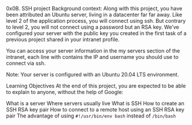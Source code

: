 0x0B. SSH project
Background context:
Along with this project, you have been attributed an Ubuntu server, living in a datacenter far far away. Like level 2 of the application process, you will connect using ssh. But contrary to level 2, you will not connect using a password but an RSA key. We’ve configured your server with the public key you created in the first task of a previous project shared in your intranet profile.

You can access your server information in the my servers section of the intranet, each line with contains the IP and username you should use to connect via ssh.

Note: Your server is configured with an Ubuntu 20.04 LTS environment.

Learning Objectives
At the end of this project, you are expected to be able to explain to anyone, without the help of Google:

What is a server
Where servers usually live
What is SSH
How to create an SSH RSA key pair
How to connect to a remote host using an SSH RSA key pair
The advantage of using `#!/usr/bin/env bash` instead of `/bin/bash`
